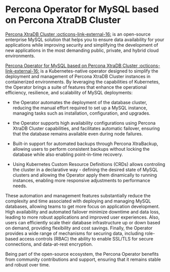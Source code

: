 # Percona Operator for MySQL based on Percona XtraDB Cluster

[Percona XtraDB Cluster :octicons-link-external-16:](https://www.percona.com/software/mysql-database/percona-xtradb-cluster)
is an open-source enterprise MySQL solution that helps you to ensure data
availability for your applications while improving security and simplifying the
development of new applications in the most demanding public, private, and
hybrid cloud environments.

[Percona Operator for MySQL based on Percona XtraDB Cluster :octicons-link-external-16:](https://github.com/percona/percona-xtradb-cluster-operator)
is a Kubernetes-native operator designed to simplify the deployment and management of Percona XtraDB Cluster instances in containerized environments.
By leveraging the capabilities of Kubernetes, the Operator brings a suite of features that enhance the operational efficiency, resilience, and scalability of MySQL deployments:

* the Operator automates the deployment of the database cluster, reducing the manual effort required to set up a MySQL instance, managing tasks such as installation, configuration, and upgrades.

* the Operator supports high availability configurations using Percona XtraDB Cluster capabilities, and facilitates automatic failover, ensuring that the database remains available even during node failures.

* Built-in support for automated backups through Percona XtraBackup, allowing users to perform consistent backups without locking the database while also enabling point-in-time recovery.

* Using Kubernetes Custom Resource Definitions (CRDs) allows controling the cluster in a declarative way - defining the desired state of MySQL clusters and allowing the Operator apply them dinamically to running instances, enabling more responsive adjustments to performance needs.

These automation and management features substantially reduce the complexity and time associated with deploying and managing MySQL databases, allowing teams to get more focus on application development. High availability and automated failover minimize downtime and data loss, leading to more robust applications and improved user experiences. Also, users can efficiently scale their database infrastructure up or down based on demand, providing flexibility and cost savings. Finally, the Operator provides a wide range of mechanisms for securing data, including role-based access controls (RBAC) the ability to enable SSL/TLS for secure connections, and data-at-rest encryption.

Being part of the open-source ecosystem, the Percona Operator benefits from community contributions and support, ensuring that it remains stable and robust over time.
